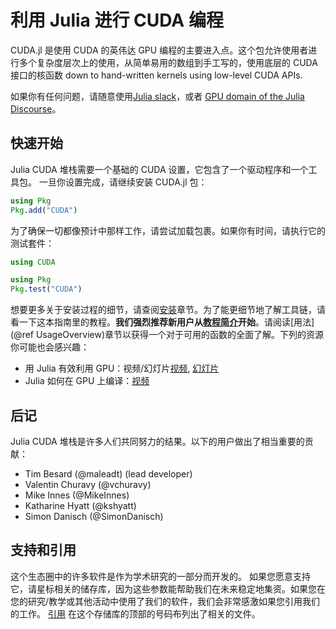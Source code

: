 # 利用 Julia 进行 CUDA 编程

CUDA.jl 是使用 CUDA 的英伟达 GPU 编程的主要进入点。这个包允许使用者进行多个复杂度层次上的使用，从简单易用的数组到手工写的，使用底层的 CUDA 接口的核函数
down to hand-written kernels using low-level CUDA APIs.

如果你有任何问题，请随意使用[Julia slack](https://julialang.slack.com/)，或者 [GPU domain of the Julia Discourse](https://discourse.julialang.org/c/domain/gpu)。


## 快速开始

Julia CUDA 堆栈需要一个基础的 CUDA 设置，它包含了一个驱动程序和一个工具包。
一旦你设置完成，请继续安装 CUDA.jl 包：

```julia
using Pkg
Pkg.add("CUDA")
```

为了确保一切都像预计中那样工作，请尝试加载包裹。如果你有时间，请执行它的测试套件：

```julia
using CUDA

using Pkg
Pkg.test("CUDA")
```

想要更多关于安装过程的细节，请查阅[安装](@refInstallationOverview)章节。为了能更细节地了解工具链，请看一下这本指南里的教程。**我们强烈推荐新用户从[教程简介](@ref)开始**。请阅读[用法](@ref UsageOverview)章节以获得一个对于可用的函数的全面了解。下列的资源你可能也会感兴趣：

- 用 Julia 有效利用 GPU：视频/幻灯片[视频](https://www.youtube.com/watch?v=7Yq1UyncDNc),
  [幻灯片](https://docs.google.com/presentation/d/1l-BuAtyKgoVYakJSijaSqaTL3friESDyTOnU2OLqGoA/)
- Julia 如何在 GPU 上编译：[视频](https://www.youtube.com/watch?v=Fz-ogmASMAE)


## 后记

Julia CUDA 堆栈是许多人们共同努力的结果。以下的用户做出了相当重要的贡献：

- Tim Besard (@maleadt) (lead developer)
- Valentin Churavy (@vchuravy)
- Mike Innes (@MikeInnes)
- Katharine Hyatt (@kshyatt)
- Simon Danisch (@SimonDanisch)


## 支持和引用

这个生态圈中的许多软件是作为学术研究的一部分而开发的。 如果您愿意支持它，请星标相关的储存库，因为这些参数能帮助我们在未来稳定地集资。如果您在您的研究/教学或其他活动中使用了我们的软件，我们会非常感激如果您引用我们的工作。 
[引用](https://github.com/JuliaGPU/CUDA.jl/blob/master/CITATION.bib) 在这个存储库的顶部的号码布列出了相关的文件。
